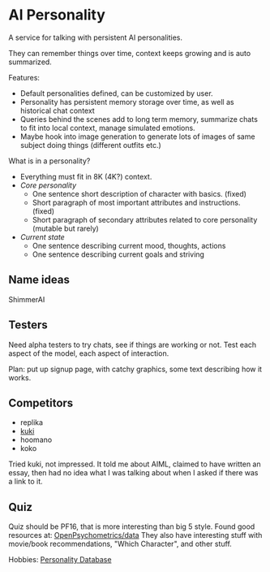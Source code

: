 # AI Personality

A service for talking with persistent AI personalities.

They can remember things over time, context keeps growing and is auto summarized.

Features:
* Default personalities defined, can be customized by user.
* Personality has persistent memory storage over time, as well as historical chat context
* Queries behind the scenes add to long term memory, summarize chats to fit into local context, manage simulated emotions.
* Maybe hook into image generation to generate lots of images of same subject doing things (different outfits etc.)

What is in a personality?
* Everything must fit in 8K (4K?) context.
* _Core personality_
    * One sentence short description of character with basics. (fixed)
    * Short paragraph of most important attributes and instructions. (fixed)
    * Short paragraph of secondary attributes related to core personality (mutable but rarely)
* _Current state_
    * One sentence describing current mood, thoughts, actions
    * One sentence describing current goals and striving

## Name ideas

ShimmerAI

## Testers

Need alpha testers to try chats, see if things are working or not. Test each aspect of the model, each aspect of interaction.

Plan: put up signup page, with catchy graphics, some text describing how it works.

## Competitors

* replika
* [kuki](https://www.kuki.ai/about)
* hoomano
* koko

Tried kuki, not impressed. It told me about AIML, claimed to have written an essay, then had no idea what I was talking about when I asked if there was a link to it.

## Quiz

Quiz should be PF16, that is more interesting than big 5 style. Found good resources at:
[OpenPsychometrics/data](https://openpsychometrics.org/_rawdata/)
They also have interesting stuff with movie/book recommendations, "Which Character", and other stuff.

Hobbies:
[Personality Database](https://www.personality-database.com/profile?pid=3&cid=30&sub_cat_id=31569)

